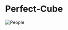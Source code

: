 # Perfect-Cube

<img src="https://github.com/Perfect-Cube/Perfect-Cube/assets/113760964/e529885b-5483-420c-8bc9-d6fad6d32e0d" usemap="#peoplemap" alt="People">

<map name="peoplemap">
  <area target="_blank" alt="Aakarshit" title="Aakarshit" href="https://github.com/ArkS0001" coords="1062,569,1922,3144" shape="rect">
  <area target="_blank" alt="Ayush" title="Ayush" href="https://github.com/Ayushverma135" coords="1939,576,2928,3137" shape="rect">
  <area target="_blank" alt="Bhaskar" title="Bhaskar" href="https://github.com/Banner-19" coords="1040,571,62,3157" shape="rect">
</map>
